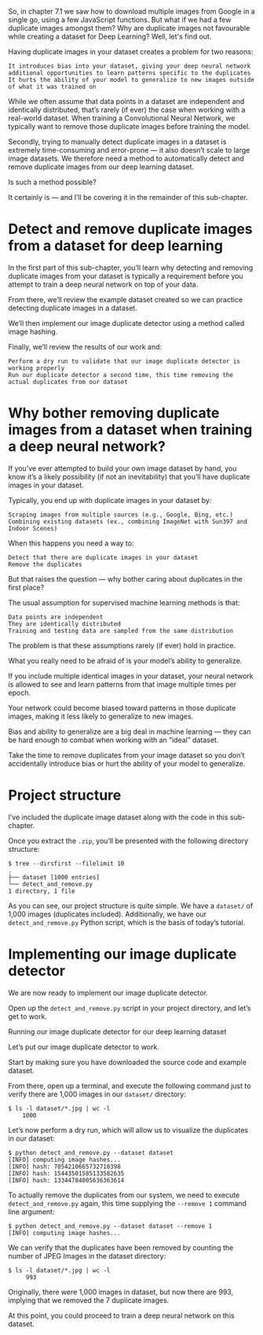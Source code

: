 So, in chapter 7.1 we saw how to download multiple images from Google in a single go, using a few JavaScript functions. But what if we had a few duplicate images amongst them? Why are duplicate images not favourable while creating a dataset for Deep Learning? Well, let's find out.

Having duplicate images in your dataset creates a problem for two reasons:

    It introduces bias into your dataset, giving your deep neural network additional opportunities to learn patterns specific to the duplicates
    It hurts the ability of your model to generalize to new images outside of what it was trained on

While we often assume that data points in a dataset are independent and identically distributed, that’s rarely (if ever) the case when working with a real-world dataset. When training a Convolutional Neural Network, we typically want to remove those duplicate images before training the model.

Secondly, trying to manually detect duplicate images in a dataset is extremely time-consuming and error-prone — it also doesn’t scale to large image datasets. We therefore need a method to automatically detect and remove duplicate images from our deep learning dataset.

Is such a method possible?

It certainly is — and I’ll be covering it in the remainder of this sub-chapter.

# Detect and remove duplicate images from a dataset for deep learning

In the first part of this sub-chapter, you’ll learn why detecting and removing duplicate images from your dataset is typically a requirement before you attempt to train a deep neural network on top of your data.

From there, we’ll review the example dataset created so we can practice detecting duplicate images in a dataset.

We’ll then implement our image duplicate detector using a method called image hashing.

Finally, we’ll review the results of our work and:

    Perform a dry run to validate that our image duplicate detector is working properly
    Run our duplicate detector a second time, this time removing the actual duplicates from our dataset

# Why bother removing duplicate images from a dataset when training a deep neural network?

If you’ve ever attempted to build your own image dataset by hand, you know it’s a likely possibility (if not an inevitability) that you’ll have duplicate images in your dataset.

Typically, you end up with duplicate images in your dataset by:

    Scraping images from multiple sources (e.g., Google, Bing, etc.)
    Combining existing datasets (ex., combining ImageNet with Sun397 and Indoor Scenes)

When this happens you need a way to:

    Detect that there are duplicate images in your dataset
    Remove the duplicates

But that raises the question — why bother caring about duplicates in the first place?

The usual assumption for supervised machine learning methods is that:

    Data points are independent
    They are identically distributed
    Training and testing data are sampled from the same distribution

The problem is that these assumptions rarely (if ever) hold in practice.

What you really need to be afraid of is your model’s ability to generalize.

If you include multiple identical images in your dataset, your neural network is allowed to see and learn patterns from that image multiple times per epoch.

Your network could become biased toward patterns in those duplicate images, making it less likely to generalize to new images.

Bias and ability to generalize are a big deal in machine learning — they can be hard enough to combat when working with an “ideal” dataset.

Take the time to remove duplicates from your image dataset so you don’t accidentally introduce bias or hurt the ability of your model to generalize.

# Project structure

I’ve included the duplicate image dataset along with the code in this sub-chapter.

Once you extract the ```.zip```, you’ll be presented with the following directory structure:
```
$ tree --dirsfirst --filelimit 10
.
├── dataset [1000 entries]
└── detect_and_remove.py
1 directory, 1 file
```
As you can see, our project structure is quite simple. We have a ```dataset/``` of 1,000 images (duplicates included). Additionally, we have our ```detect_and_remove.py``` Python script, which is the basis of today’s tutorial.

# Implementing our image duplicate detector

We are now ready to implement our image duplicate detector.

Open up the ```detect_and_remove.py``` script in your project directory, and let’s get to work.

Running our image duplicate detector for our deep learning dataset

Let’s put our image duplicate detector to work.

Start by making sure you have downloaded the source code and example dataset.

From there, open up a terminal, and execute the following command just to verify there are 1,000 images in our ```dataset/``` directory:
```
$ ls -l dataset/*.jpg | wc -l
    1000
```

Let’s now perform a dry run, which will allow us to visualize the duplicates in our dataset:
```
$ python detect_and_remove.py --dataset dataset
[INFO] computing image hashes...
[INFO] hash: 7054210665732718398
[INFO] hash: 15443501585133582635
[INFO] hash: 13344784005636363614
```
To actually remove the duplicates from our system, we need to execute ```detect_and_remove.py``` again, this time supplying the ```--remove 1``` command line argument:
```
$ python detect_and_remove.py --dataset dataset --remove 1
[INFO] computing image hashes...
```

We can verify that the duplicates have been removed by counting the number of JPEG Images in the dataset directory:
```
$ ls -l dataset/*.jpg | wc -l
     993
```

Originally, there were 1,000 images in dataset, but now there are 993, implying that we removed the 7 duplicate images.

At this point, you could proceed to train a deep neural network on this dataset. 
